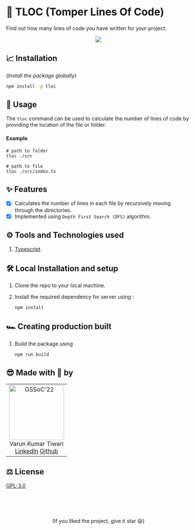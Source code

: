 # 📜 TLOC (Tomper Lines Of Code)

Find out how many lines of code you have written for your project.

<p align='center'>
<img src='https://user-images.githubusercontent.com/83509023/183300434-cf7dcbe1-a44d-42e8-8ae1-0c35b5ecad3c.png'>
</p>

## 📈 Installation

(_Install the package globally_)

```sh
npm install -g tloc
```

## 🧪 Usage

The `tloc` command can be used to calculate the number of lines of code by providing the location of the file or folder.

#### Example

```
# path to folder
tloc ./src

# path to file
tloc ./src/index.ts
```

## ✨ Features

- [x] Calculates the number of lines in each file by recursively moving through the directories.
- [x] Implemented using `Depth First Search (DFS)` algorithm.

## ⚙ Tools and Technologies used

1. [Typescript](https://www.typescriptlang.org/)

## 🛠 Local Installation and setup

1. Clone the repo to your local machine.
2. Install the required dependency for server using :

   ```javascript
   npm install
   ```

## 🏎 Creating production built

1. Build the package using

   ```javascript
   npm run build
   ```

## 😎 Made with 💙 by

<table>
  <tr>
    <td align="center">
      <img src="https://avatars.githubusercontent.com/u/83509023?v=4" width="150px" alt="GSSoC'22" />
      <br/>
      Varun Kumar Tiwari
      <br/>
      <a href="https://www.linkedin.com/in/varun-tiwari-454591178/">LinkedIn</a>
      <a href="https://github.com/varunKT001">Github</a>
    </td> 
  </tr>
</table>

## ⚖ License

[GPL-3.0](./LICENSE.md)

<br>
<br>
<br>

<p align='center'>
(If you liked the project, give it star 😃)
</p>
